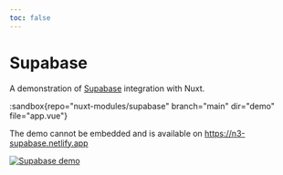 ```yaml
---
toc: false
---
```


# Supabase

A demonstration of [Supabase](https://supabase.com/) integration with Nuxt.

:sandbox{repo="nuxt-modules/supabase" branch="main" dir="demo" file="app.vue"}

The demo cannot be embedded and is available on https://n3-supabase.netlify.app

[![Supabase demo](https://user-images.githubusercontent.com/904724/215534066-6e4b97d2-6ea2-4176-b2ce-d5b1939bfb55.png)](https://n3-supabase.netlify.app/)
